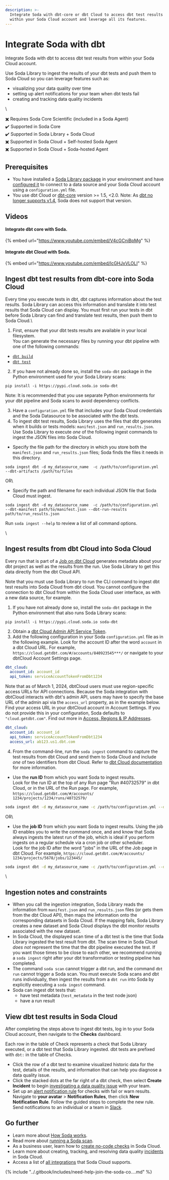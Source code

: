 ```yaml
---
description: >-
  Integrate Soda with dbt-core or dbt Cloud to access dbt test results from
  within your Soda Cloud account and leverage all its features.
---
```


# Integrate Soda with dbt

Integrate Soda with dbt to access dbt test results from within your Soda Cloud account.

Use Soda Library to ingest the results of your dbt tests and push them to Soda Cloud so you can leverage features such as:

* visualizing your data quality over time
* setting up alert notifications for your team when dbt tests fail
* creating and tracking data quality incidents

\


✖️    Requires Soda Core Scientific (included in a Soda Agent)\
✔️    Supported in Soda Core\
✔️    Supported in Soda Library + Soda Cloud\
✖️    Supported in Soda Cloud + Self-hosted Soda Agent\
✖️    Supported in Soda Cloud + Soda-hosted Agent

## Prerequisites

* You have installed a [Soda Library package](../quick-start-sip/install.md) in your environment and have [configured it](../quick-start-sip/install.md#configure-soda) to connect to a data source and your Soda Cloud account using a `configuration.yml` file.
* You use dbt Cloud or [dbt-core](https://github.com/dbt-labs/dbt-core) version >= 1.5, <2.0. Note: As [dbt no longer supports v1.4](https://docs.getdbt.com/guides/migration/versions/upgrading-to-v1.4), Soda does not support that version.

## Videos

#### Integrate dbt core with Soda.

{% embed url="https://www.youtube.com/embed/V4cGCniBpMg" %}

#### Integrate dbt Cloud with Soda.

{% embed url="https://www.youtube.com/embed/lcGHJxVLOLI" %}

## Ingest dbt test results from dbt-core into Soda Cloud

Every time you execute tests in dbt, dbt captures information about the test results. Soda Library can access this information and translate it into test results that Soda Cloud can display. You must first run your tests in dbt before Soda Library can find and translate test results, then push them to Soda Cloud.\


1. First, ensure that your dbt tests results are available in your local filesystem.\
   You can generate the necessary files by running your dbt pipeline with one of the following commands:

* [`dbt build`](https://docs.getdbt.com/reference/commands/build)
* [`dbt test`](https://docs.getdbt.com/reference/commands/test)

2. If you have not already done so, install the `soda-dbt` package in the Python environment used for your Soda Library scans:

```shell
pip install -i https://pypi.cloud.soda.io soda-dbt
```

Note: It is recommended that you use separate Python environments for your dbt pipeline and Soda scans to avoid dependency conflicts.

3. Have a `configuration.yml` file that includes your Soda Cloud credentials and the Soda Datasource to be associated with the dbt tests.
4. To ingest dbt test results, Soda Library uses the files that dbt generates when it builds or tests models: `manifest.json` and `run_results.json`.\
   Use Soda Library to execute _one_ of the following ingest commands to ingest the JSON files into Soda Cloud.

* Specify the file path for the directory in which you store both the `manifest.json` and `run_results.json` files; Soda finds the files it needs in this directory.

```shell
soda ingest dbt -d my_datasource_name  -c /path/to/configuration.yml  --dbt-artifacts /path/to/files
```

OR\


* Specify the path and filename for each individual JSON file that Soda Cloud must ingest.

```shell
soda ingest dbt -d my_datasource_name  -c /path/to/configuration.yml  --dbt-manifest path/to/manifest.json --dbt-run-results path/to/run_results.json
```

Run `soda ingest --help` to review a list of all command options.

\


## Ingest results from dbt Cloud into Soda Cloud

Every run that is part of a [Job on dbt Cloud](https://docs.getdbt.com/docs/dbt-cloud/cloud-quickstart#create-a-new-job) generates metadata about your dbt project as well as the results from the run. Use Soda Library to get this data directly from the dbt Cloud API.

Note that you must use Soda Library to run the CLI command to ingest dbt test results into Soda Cloud from dbt cloud. You cannot configure the connection to dbt Cloud from within the Soda Cloud user interface, as with a new data source, for example.

1. If you have not already done so, install the `soda-dbt` package in the Python environment that also runs Soda Library scans:

```
pip install -i https://pypi.cloud.soda.io soda-dbt
```

2. Obtain a [dbt Cloud Admin API Service Token](https://docs.getdbt.com/docs/dbt-cloud/dbt-cloud-api/service-tokens).
3. Add the following configuration in your Soda `configuration.yml` file as in the following example. Look for the account ID after the word `account` in a dbt Cloud URL. For example, `https://cloud.getdbt.com/#/accounts/840923545***/` or navigate to your dbtCloud Account Settings page.

```yaml
dbt_cloud:
  account_id: account_id
  api_token: serviceAccountTokenFromDbt1234
```

Note that as of March 1, 2024, dbtCloud users must use region-specific access URLs for API connections. Because the Soda integration with dbtCloud interacts with dbt's admin API, users may have to specify the base URL of the admin api via the `access_url` property, as in the example below. Find your access URL in your dbtCloud account in Account Settings. If you do not provide this in your configuration, Soda defaults to `"cloud.getdbt.com"`. Find out more in [Access, Regions & IP Addresses](https://docs.getdbt.com/docs/cloud/about-cloud/access-regions-ip-addresses).

```yaml
dbt_cloud:
  account_id: account_id
  api_token: serviceAccountTokenFromDbt1234
  access_url: ab123.us1.dbt.com
```

4. From the command-line, run the `soda ingest` command to capture the test results from dbt Cloud and send them to Soda Cloud and include _one_ of two identifiers from dbt Cloud. Refer to [dbt Cloud documentation](https://docs.getdbt.com/docs/dbt-cloud/cloud-overview) for more information.

* Use the **run ID** from which you want Soda to ingest results.\
  Look for the run ID at the top of any Run page "Run #40732579" in dbt Cloud, or in the URL of the Run page. For example, `https://cloud.getdbt.com/#/accounts/ 1234/projects/1234/runs/40732579/`

```bash
soda ingest dbt -d my_datasource_name -c /path/to/configuration.yml --dbt-cloud-run-id the_run_id
```

OR\


* Use the **job ID** from which you want Soda to ingest results. Using the job ID enables you to write the command once, and and know that Soda always ingests the latest run of the job, which is ideal if you perform ingests on a regular schedule via a cron job or other scheduler.\
  Look for the job ID after the word "jobs" in the URL of the Job page in dbt Cloud. For example, `https://cloud.getdbt.com/#/accounts/ 1234/projects/5678/jobs/123445/`

```bash
soda ingest dbt -d my_datasource_name -c /path/to/configuration.yml --dbt-cloud-job-id the_job_id
```

\


## Ingestion notes and constraints

* When you call the ingestion integration, Soda Library reads the information from `manifest.json` and `run_results.json` files (or gets them from the dbt Cloud API), then maps the information onto the corresponding datasets in Soda Cloud. If the mapping fails, Soda Library creates a new dataset and Soda Cloud displays the dbt monitor results associated with the new dataset.
* In Soda Cloud, the displayed scan time of a dbt test is the time that Soda Library ingested the test result from dbt. The scan time in Soda Cloud _does not_ represent the time that the dbt pipeline executed the test. If you want those times to be close to each other, we recommend running a `soda ingest` right after your dbt transformation or testing pipeline has completed.
* The command `soda scan` cannot trigger a dbt run, and the command `dbt run` cannot trigger a Soda scan. You must execute Soda scans and dbt runs individually, then ingest the results from a `dbt run` into Soda by explicitly executing a `soda ingest` command.
* Soda can ingest dbt tests that:
  * have test metadata (`test_metadata` in the test node json)
  * have a run result

## View dbt test results in Soda Cloud

After completing the steps above to ingest dbt tests, log in to your Soda Cloud account, then navigate to the **Checks** dashboard.

Each row in the table of Check represents a check that Soda Library executed, or a dbt test that Soda Library ingested. dbt tests are prefixed with `dbt:` in the table of Checks.

* Click the row of a dbt test to examine visualized historic data for the test, details of the results, and information that can help you diagnose a data quality issue.
* Click the stacked dots at the far right of a dbt check, then select **Create Incident** to begin [investigating a data quality issue](../_release-notes/incidents.md) with your team.
* Set up an [alert notification rule](../collaborate/notif-rules.md) for checks with fail or warn results. Navigate to **your avatar** > **Notification Rules**, then click **New Notification Rule**. Follow the guided steps to complete the new rule. Send notifications to an individual or a team in [Slack](integrate-slack.md).

## Go further

* Learn more about [How Soda works](../learning-resources/how-library-works.md).
* Read more about [running a Soda scan](../run-a-scan/).
* As a business user, learn how to [create no-code checks](../soda-cl-overview/#define-sodacl-checks) in Soda Cloud.
* Learn more about creating, tracking, and resolving data quality [incidents](broken-reference) in Soda Cloud.
* Access a list of [all integrations](https://www.soda.io/integrations) that Soda Cloud supports.

{% include "../.gitbook/includes/need-help-join-the-soda-co....md" %}
